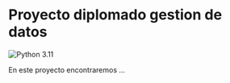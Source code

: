 # Proyecto diplomado gestion de datos 

![Python 3.11](https://img.shields.io/badge/Python-3.11-blue)

En este proyecto encontraremos ...